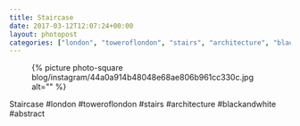 ```yaml
---
title: Staircase
date: 2017-03-12T12:07:24+00:00
layout: photopost
categories: ["london", "toweroflondon", "stairs", "architecture", "blackandwhite", "abstract", "photos", "instagram"]
---
```


<figure class="photo photo--square">
  {% picture photo-square blog/instagram/44a0a914b48048e68ae806b961cc330c.jpg alt="" %}
</figure>

Staircase
#london #toweroflondon #stairs #architecture #blackandwhite #abstract
